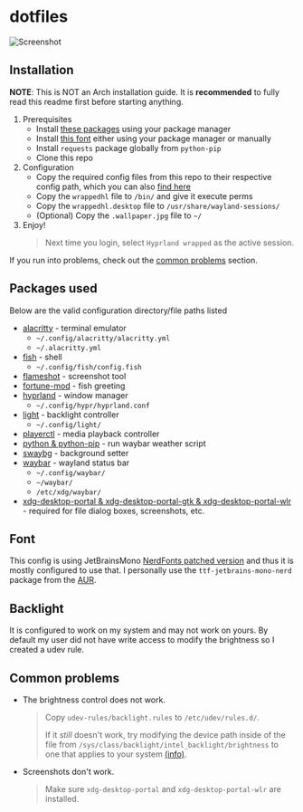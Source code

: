 # dotfiles
![Screenshot](https://boo.s3.nl-ams.scw.cloud/dot)

## Installation
**NOTE**: This is NOT an Arch installation guide. It is **recommended** to fully read this readme first before starting anything.
1. Prerequisites
    - Install [these packages](#packages-used) using your package manager
    - Install [this font](#font) either using your package manager or manually
    - Install `requests` package globally from `python-pip`
    - Clone this repo
1. Configuration
    - Copy the required config files from this repo to their respective config path, which you can also [find here](#packages-used)
    - Copy the `wrappedhl` file to `/bin/` and give it execute perms
    - Copy the `wrappedhl.desktop` file to `/usr/share/wayland-sessions/`
    - (Optional) Copy the `.wallpaper.jpg` file to `~/`
1. Enjoy!
    > Next time you login, select `Hyprland wrapped` as the active session.

If you run into problems, check out the [common problems](#common-problems) section.

## Packages used
Below are the valid configuration directory/file paths listed
- [alacritty](https://wiki.archlinux.org/title/Alacritty#Configuration) - terminal emulator
  - `~/.config/alacritty/alacritty.yml`
  - `~/.alacritty.yml`
- [fish](https://wiki.archlinux.org/title/Fish#Configuration) - shell
  - `~/.config/fish/config.fish`
- [flameshot](https://wiki.archlinux.org/title/Flameshot) - screenshot tool
- [fortune-mod](https://archlinux.org/packages/community/x86_64/fortune-mod/) - fish greeting
- [hyprland](https://wiki.hyprland.org/Getting-Started/Master-Tutorial/) - window manager
  - `~/.config/hypr/hyprland.conf`
- [light](https://wiki.archlinux.org/title/Backlight#light) - backlight controller
  - `~/.config/light/`
- [playerctl](https://github.com/altdesktop/playerctl#playerctl) - media playback controller
- [python & python-pip](https://wiki.archlinux.org/title/Python) - run waybar weather script
- [swaybg](https://man.archlinux.org/man/community/swaybg/swaybg.1.en) - background setter
- [waybar](https://github.com/Alexays/Waybar/wiki) - wayland status bar
  - `~/.config/waybar/`
  - `~/waybar/`
  - `/etc/xdg/waybar/`
- [xdg-desktop-portal & xdg-desktop-portal-gtk & xdg-desktop-portal-wlr](https://github.com/flatpak/xdg-desktop-portal) - required for file dialog boxes, screenshots, etc.

## Font
This config is using JetBrainsMono [NerdFonts patched version](https://github.com/ryanoasis/nerd-fonts) and thus it is mostly configured to use that.
I personally use the `ttf-jetbrains-mono-nerd` package from the [AUR](https://archlinux.org/packages/community/any/ttf-jetbrains-mono-nerd/).

## Backlight
It is configured to work on my system and may not work on yours. By default my user did not have write access to modify the brightness so I created a udev rule.

## Common problems
- The brightness control does not work.
    > Copy `udev-rules/backlight.rules` to `/etc/udev/rules.d/`.
    > 
    > If it *still* doesn't work, try modifying the device path inside of the file from `/sys/class/backlight/intel_backlight/brightness` to one that applies to your system [(info)](#backlight).

- Screenshots don't work.
    > Make sure `xdg-desktop-portal` and `xdg-desktop-portal-wlr` are installed.
